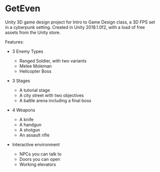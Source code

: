 # GetEven
Unity 3D game design project for Intro to Game Design class, a 3D FPS set in a cyberpunk setting.
Created in Unity 2018.1.0f2, with a load of free assets from the Unity store. 


Features:

* 3 Enemy Types
    * Ranged Soldier, with two variants
    * Melee Moleman
    * Helicopter Boss
    
* 3 Stages
    * A tutorial stage
    * A city street with two objectives
    * A battle arena including a final boss
    
* 4 Weapons
    * A knife
    * A handgun
    * A shotgun
    * An assault rifle
    
* Interactive environment
    * NPCs you can talk to
    * Doors you can open
    * Working elevators

